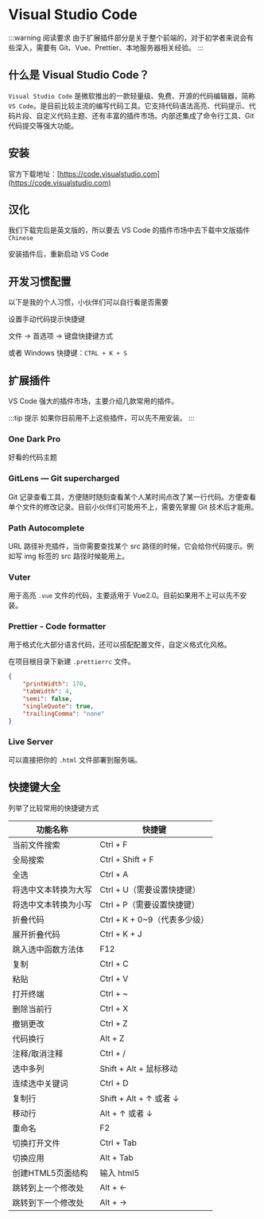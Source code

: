 <script setup>
import Image1 from "./vscode/_image1.png"
import Image2 from "./vscode/_image2.png"
import Image3 from "./vscode/_image3.png"
import Image4 from "./vscode/_image4.png"
import Image5 from "./vscode/_image5.png"
import Image6 from "./vscode/_image6.png"
import Image7 from "./vscode/_image7.png"
import Image8 from "./vscode/_image8.png"
import Image9 from "./vscode/_image9.png"
import Image10 from "./vscode/_image10.png"
import Image11 from "./vscode/_image11.png"

import { loginRead } from '@/utils/login-read'
loginRead('h10001')
</script>

# <AppCode code="01" /> Visual Studio Code

<ClientOnly><AppRead code="h10001" /></ClientOnly>

:::warning 阅读要求
由于扩展插件部分是关于整个前端的，对于初学者来说会有些深入，需要有 Git、Vue、Prettier、本地服务器相关经验。
:::

## 什么是 Visual Studio Code？

`Visual Studio Code` 是微软推出的一款轻量级、免费、开源的代码编辑器，简称 `VS Code`。是目前比较主流的编写代码工具。它支持代码语法高亮、代码提示、代码片段、自定义代码主题、还有丰富的插件市场。内部还集成了命令行工具、Git 代码提交等强大功能。

## 安装

官方下载地址：[https://code.visualstudio.com](https://code.visualstudio.com)

<AppImage :src="Image1" />

<AppImage :src="Image2" />

## 汉化

我们下载完后是英文版的，所以要去 VS Code 的插件市场中去下载中文版插件 `Chinese`

<AppImage :src="Image3" />

安装插件后，重新启动 VS Code

<AppImage :src="Image4" />

## 开发习惯配置

以下是我的个人习惯，小伙伴们可以自行看是否需要

设置手动代码提示快捷键

文件 -> 首选项 -> 键盘快捷键方式

或者 Windows 快捷键：`CTRL + K + S`

<AppImage :src="Image5" />

## 扩展插件

VS Code 强大的插件市场，主要介绍几款常用的插件。

:::tip 提示
如果你目前用不上这些插件，可以先不用安装。
:::

### One Dark Pro

好看的代码主题

<AppImage :src="Image6" />

### GitLens — Git supercharged

Git 记录查看工具，方便随时随刻查看某个人某时间点改了某一行代码。方便查看单个文件的修改记录。目前小伙伴们可能用不上，需要先掌握 Git 技术后才能用。

<AppImage :src="Image7" />

### Path Autocomplete

URL 路径补充插件，当你需要查找某个 src 路径的时候，它会给你代码提示。例如写 img 标签的 src 路径时候能用上。

<AppImage :src="Image8" />

### Vuter

用于高亮 `.vue` 文件的代码，主要适用于 Vue2.0。目前如果用不上可以先不安装。

<AppImage :src="Image9" />

### Prettier - Code formatter

用于格式化大部分语言代码，还可以搭配配置文件，自定义格式化风格。

在项目根目录下新建 `.prettierrc` 文件。

```json
{
    "printWidth": 170,
    "tabWidth": 4,
    "semi": false,
    "singleQuote": true,
    "trailingComma": "none"
}
```

<AppImage :src="Image10" />

### Live Server

可以直接把你的 `.html` 文件部署到服务端。

<AppImage :src="Image11" />

## 快捷键大全

列举了比较常用的快捷键方式

<table border="0" cellspacing="0" cellpadding="0" width="auto">
    <thead>
        <tr>
            <th>功能名称</th>
            <th>快捷键</th>
        </tr>
    </thead>
    <tbody>
        <tr>
            <td>当前文件搜索</td>
            <td>Ctrl + F</td>
        </tr>
        <tr>
            <td>全局搜索</td>
            <td>Ctrl + Shift + F</td>
        </tr>
        <tr>
            <td>全选</td>
            <td>Ctrl + A</td>
        </tr>
        <tr>
            <td>将选中文本转换为大写</td>
            <td>Ctrl + U（需要设置快捷键）</td>
        </tr>
        <tr>
            <td>将选中文本转换为小写</td>
            <td>Ctrl + P（需要设置快捷键）</td>
        </tr>
        <tr>
            <td>折叠代码</td>
            <td>Ctrl + K + 0~9（代表多少级）</td>
        </tr>
        <tr>
            <td>展开折叠代码</td>
            <td>Ctrl + K + J</td>
        </tr>
        <tr>
            <td>跳入选中函数方法体</td>
            <td>F12</td>
        </tr>
        <tr>
            <td>复制</td>
            <td>Ctrl + C</td>
        </tr>
        <tr>
            <td>粘贴</td>
            <td>Ctrl + V</td>
        </tr>
        <tr>
            <td>打开终端</td>
            <td>Ctrl + ~</td>
        </tr>
        <tr>
            <td>删除当前行</td>
            <td>Ctrl + X</td>
        </tr>
        <tr>
            <td>撤销更改</td>
            <td>Ctrl + Z</td>
        </tr>
        <tr>
            <td>代码换行</td>
            <td>Alt + Z</td>
        </tr>
        <tr>
            <td>注释/取消注释</td>
            <td>Ctrl + /</td>
        </tr>
        <tr>
            <td>选中多列</td>
            <td>Shift + Alt + 鼠标移动</td>
        </tr>
        <tr>
            <td>连续选中关键词</td>
            <td>Ctrl + D</td>
        </tr>
        <tr>
            <td>复制行</td>
            <td>Shift + Alt + ↑ 或者 ↓</td>
        </tr>
        <tr>
            <td>移动行</td>
            <td>Alt + ↑ 或者 ↓</td>
        </tr>
        <tr>
            <td>重命名</td>
            <td>F2</td>
        </tr>
        <tr>
            <td>切换打开文件</td>
            <td>Ctrl + Tab</td>
        </tr>
        <tr>
            <td>切换应用</td>
            <td>Alt + Tab</td>
        </tr>
        <tr>
            <td>创建HTML5页面结构</td>
            <td>输入 html5</td>
        </tr>
        <tr>
            <td>跳转到上一个修改处</td>
            <td>Alt + ←</td>
        </tr>
        <tr>
            <td>跳转到下一个修改处</td>
            <td>Alt + →</td>
        </tr>
    </tbody>
</table>

<AppComment />
